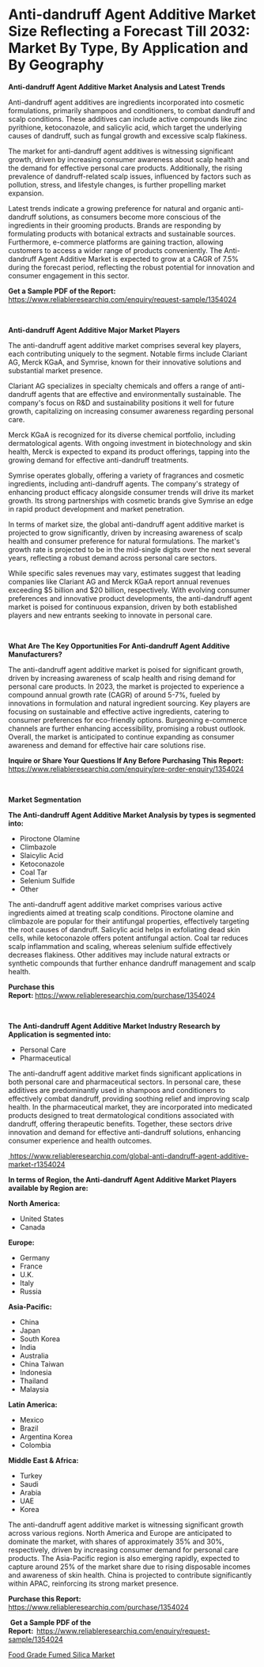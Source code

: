 <p><h1>Anti-dandruff Agent Additive Market Size Reflecting a Forecast Till 2032: Market By Type, By Application and By Geography</h1></p><p><strong>Anti-dandruff Agent Additive Market Analysis and Latest Trends</strong></p>
<p><p>Anti-dandruff agent additives are ingredients incorporated into cosmetic formulations, primarily shampoos and conditioners, to combat dandruff and scalp conditions. These additives can include active compounds like zinc pyrithione, ketoconazole, and salicylic acid, which target the underlying causes of dandruff, such as fungal growth and excessive scalp flakiness. </p><p>The market for anti-dandruff agent additives is witnessing significant growth, driven by increasing consumer awareness about scalp health and the demand for effective personal care products. Additionally, the rising prevalence of dandruff-related scalp issues, influenced by factors such as pollution, stress, and lifestyle changes, is further propelling market expansion. </p><p>Latest trends indicate a growing preference for natural and organic anti-dandruff solutions, as consumers become more conscious of the ingredients in their grooming products. Brands are responding by formulating products with botanical extracts and sustainable sources. Furthermore, e-commerce platforms are gaining traction, allowing customers to access a wider range of products conveniently. The Anti-dandruff Agent Additive Market is expected to grow at a CAGR of 7.5% during the forecast period, reflecting the robust potential for innovation and consumer engagement in this sector.</p></p>
<p><strong>Get a Sample PDF of the Report:&nbsp;</strong> <a href="https://www.reliableresearchiq.com/enquiry/request-sample/1354024?utm_campaign=3006&utm_medium=2&utm_source=Github&utm_content=ia&utm_term=03042025&utm_id=anti-dandruff-agent-additive">https://www.reliableresearchiq.com/enquiry/request-sample/1354024</a></p>
<p>&nbsp;</p>
<p><strong>Anti-dandruff Agent Additive Major Market Players</strong></p>
<p><p>The anti-dandruff agent additive market comprises several key players, each contributing uniquely to the segment. Notable firms include Clariant AG, Merck KGaA, and Symrise, known for their innovative solutions and substantial market presence.</p><p>Clariant AG specializes in specialty chemicals and offers a range of anti-dandruff agents that are effective and environmentally sustainable. The company's focus on R&D and sustainability positions it well for future growth, capitalizing on increasing consumer awareness regarding personal care.</p><p>Merck KGaA is recognized for its diverse chemical portfolio, including dermatological agents. With ongoing investment in biotechnology and skin health, Merck is expected to expand its product offerings, tapping into the growing demand for effective anti-dandruff treatments.</p><p>Symrise operates globally, offering a variety of fragrances and cosmetic ingredients, including anti-dandruff agents. The company's strategy of enhancing product efficacy alongside consumer trends will drive its market growth. Its strong partnerships with cosmetic brands give Symrise an edge in rapid product development and market penetration.</p><p>In terms of market size, the global anti-dandruff agent additive market is projected to grow significantly, driven by increasing awareness of scalp health and consumer preference for natural formulations. The market's growth rate is projected to be in the mid-single digits over the next several years, reflecting a robust demand across personal care sectors.</p><p>While specific sales revenues may vary, estimates suggest that leading companies like Clariant AG and Merck KGaA report annual revenues exceeding $5 billion and $20 billion, respectively. With evolving consumer preferences and innovative product developments, the anti-dandruff agent market is poised for continuous expansion, driven by both established players and new entrants seeking to innovate in personal care.</p></p>
<p>&nbsp;</p>
<p><strong>What Are The Key Opportunities For Anti-dandruff Agent Additive Manufacturers?</strong></p>
<p><p>The anti-dandruff agent additive market is poised for significant growth, driven by increasing awareness of scalp health and rising demand for personal care products. In 2023, the market is projected to experience a compound annual growth rate (CAGR) of around 5-7%, fueled by innovations in formulation and natural ingredient sourcing. Key players are focusing on sustainable and effective active ingredients, catering to consumer preferences for eco-friendly options. Burgeoning e-commerce channels are further enhancing accessibility, promising a robust outlook. Overall, the market is anticipated to continue expanding as consumer awareness and demand for effective hair care solutions rise.</p></p>
<p><strong>Inquire or Share Your Questions If Any Before Purchasing This Report:</strong> <a href="https://www.reliableresearchiq.com/enquiry/pre-order-enquiry/1354024?utm_campaign=3006&utm_medium=2&utm_source=Github&utm_content=ia&utm_term=03042025&utm_id=anti-dandruff-agent-additive">https://www.reliableresearchiq.com/enquiry/pre-order-enquiry/1354024</a></p>
<p>&nbsp;</p>
<p><strong>Market Segmentation</strong></p>
<p><strong>The Anti-dandruff Agent Additive Market Analysis by types is segmented into:</strong></p>
<p><ul><li>Piroctone Olamine</li><li>Climbazole</li><li>Slaicylic Acid</li><li>Ketoconazole</li><li>Coal Tar</li><li>Selenium Sulfide</li><li>Other</li></ul></p>
<p><p>The anti-dandruff agent additive market comprises various active ingredients aimed at treating scalp conditions. Piroctone olamine and climbazole are popular for their antifungal properties, effectively targeting the root causes of dandruff. Salicylic acid helps in exfoliating dead skin cells, while ketoconazole offers potent antifungal action. Coal tar reduces scalp inflammation and scaling, whereas selenium sulfide effectively decreases flakiness. Other additives may include natural extracts or synthetic compounds that further enhance dandruff management and scalp health.</p></p>
<p><strong>Purchase this Report:&nbsp;</strong><a href="https://www.reliableresearchiq.com/purchase/1354024?utm_campaign=3006&utm_medium=2&utm_source=Github&utm_content=ia&utm_term=03042025&utm_id=anti-dandruff-agent-additive">https://www.reliableresearchiq.com/purchase/1354024</a></p>
<p>&nbsp;</p>
<p><strong>The Anti-dandruff Agent Additive Market Industry Research by Application is segmented into:</strong></p>
<p><ul><li>Personal Care</li><li>Pharmaceutical</li></ul></p>
<p><p>The anti-dandruff agent additive market finds significant applications in both personal care and pharmaceutical sectors. In personal care, these additives are predominantly used in shampoos and conditioners to effectively combat dandruff, providing soothing relief and improving scalp health. In the pharmaceutical market, they are incorporated into medicated products designed to treat dermatological conditions associated with dandruff, offering therapeutic benefits. Together, these sectors drive innovation and demand for effective anti-dandruff solutions, enhancing consumer experience and health outcomes.</p></p>
<p><a href="https://www.reliableresearchiq.com/global-anti-dandruff-agent-additive-market-r1354024?utm_campaign=3006&utm_medium=2&utm_source=Github&utm_content=ia&utm_term=03042025&utm_id=anti-dandruff-agent-additive">&nbsp;https://www.reliableresearchiq.com/global-anti-dandruff-agent-additive-market-r1354024</a></p>
<p><strong>In terms of Region, the Anti-dandruff Agent Additive Market Players available by Region are:</strong></p>
<p>
    <p> <strong> North America: </strong>
        <ul>
            <li>United States</li>
            <li>Canada</li>
        </ul>
        </p> 
    <p> <strong> Europe: </strong>
        <ul>
            <li>Germany</li>
            <li>France</li>
            <li>U.K.</li>
            <li>Italy</li>
            <li>Russia</li>
        </ul>
        </p> 
    <p> <strong> Asia-Pacific: </strong>
        <ul>
            <li>China</li>
            <li>Japan</li>
            <li>South Korea</li>
            <li>India</li>
            <li>Australia</li>
            <li>China Taiwan</li>
            <li>Indonesia</li>
            <li>Thailand</li>
            <li>Malaysia</li>
        </ul>
        </p> 
    <p> <strong> Latin America: </strong>
        <ul>
            <li>Mexico</li>
            <li>Brazil</li>
            <li>Argentina Korea</li>
            <li>Colombia</li>
        </ul>
        </p> 
    <p> <strong> Middle East & Africa: </strong>
        <ul>
            <li>Turkey</li>
            <li>Saudi</li>
            <li>Arabia</li>
            <li>UAE</li>
            <li>Korea</li>
        </ul>
    </p>
    </p>
<p><p>The anti-dandruff agent additive market is witnessing significant growth across various regions. North America and Europe are anticipated to dominate the market, with shares of approximately 35% and 30%, respectively, driven by increasing consumer demand for personal care products. The Asia-Pacific region is also emerging rapidly, expected to capture around 25% of the market share due to rising disposable incomes and awareness of skin health. China is projected to contribute significantly within APAC, reinforcing its strong market presence.</p></p>
<p><strong>Purchase this Report: </strong><a href="https://www.reliableresearchiq.com/purchase/1354024?utm_campaign=3006&utm_medium=2&utm_source=Github&utm_content=ia&utm_term=03042025&utm_id=anti-dandruff-agent-additive">https://www.reliableresearchiq.com/purchase/1354024</a></p>
<p>&nbsp;<strong>Get a Sample PDF of the Report:&nbsp;&nbsp;</strong><a href="https://www.reliableresearchiq.com/enquiry/request-sample/1354024?utm_campaign=3006&utm_medium=2&utm_source=Github&utm_content=ia&utm_term=03042025&utm_id=anti-dandruff-agent-additive">https://www.reliableresearchiq.com/enquiry/request-sample/1354024</a></p>
<p><strong></strong></p>
<p><p><a href="https://github.com/mriwacraane/Market-Research-Report-List-1/blob/main/food-grade-fumed-silica-market.md?utm_campaign=3006&utm_medium=2&utm_source=Github&utm_content=ia&utm_term=03042025&utm_id=anti-dandruff-agent-additive">Food Grade Fumed Silica Market</a></p></p>